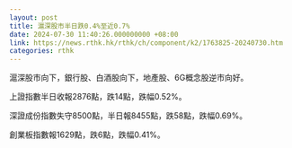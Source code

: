 ```yaml
---
layout: post
title: 滬深股市半日跌0.4%至近0.7%
date: 2024-07-30 11:40:26.000000000 +08:00
link: https://news.rthk.hk/rthk/ch/component/k2/1763825-20240730.htm
categories: rthk
---
```


滬深股市向下，銀行股、白酒股向下，地產股、6G概念股逆市向好。

上證指數半日收報2876點，跌14點，跌幅0.52%。

深證成份指數失守8500點，半日報8455點，跌58點，跌幅0.69%。

創業板指數報1629點，跌6點，跌幅0.41%。
